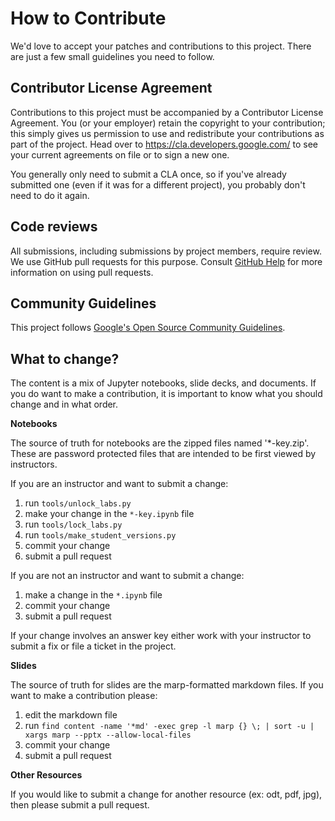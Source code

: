 # How to Contribute

We'd love to accept your patches and contributions to this project. There are
just a few small guidelines you need to follow.

## Contributor License Agreement

Contributions to this project must be accompanied by a Contributor License
Agreement. You (or your employer) retain the copyright to your contribution;
this simply gives us permission to use and redistribute your contributions as
part of the project. Head over to <https://cla.developers.google.com/> to see
your current agreements on file or to sign a new one.

You generally only need to submit a CLA once, so if you've already submitted one
(even if it was for a different project), you probably don't need to do it
again.

## Code reviews

All submissions, including submissions by project members, require review. We
use GitHub pull requests for this purpose. Consult
[GitHub Help](https://help.github.com/articles/about-pull-requests/) for more
information on using pull requests.

## Community Guidelines

This project follows
[Google's Open Source Community Guidelines](https://opensource.google.com/conduct/).

## What to change?

The content is a mix of Jupyter notebooks, slide decks, and documents. If you do want
to make a contribution, it is important to know what you should change and in what
order.

**Notebooks**

The source of truth for notebooks are the zipped files named '*-key.zip'. These are
password protected files that are intended to be first viewed by instructors.

If you are an instructor and want to submit a change:

1. run `tools/unlock_labs.py`
1. make your change in the `*-key.ipynb` file
1. run `tools/lock_labs.py`
1. run `tools/make_student_versions.py`
1. commit your change
1. submit a pull request

If you are not an instructor and want to submit a change:

1. make a change in the `*.ipynb` file
1. commit your change
1. submit a pull request

If your change involves an answer key either work with your instructor to submit a
fix or file a ticket in the project.

**Slides**

The source of truth for slides are the marp-formatted markdown files. If you want to
make a contribution please:

1. edit the markdown file
1. run `find content -name '*md' -exec grep -l marp {} \; | sort -u | xargs marp --pptx --allow-local-files`
1. commit your change
1. submit a pull request


**Other Resources**

If you would like to submit a change for another resource (ex: odt, pdf, jpg), then please
submit a pull request.
